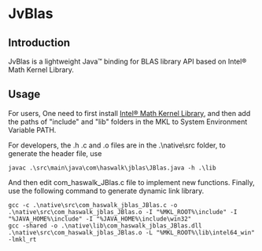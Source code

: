 # JvBlas

## Introduction

JvBlas is a lightweight Java&trade; binding for BLAS library API based on Intel&reg; Math Kernel Library.

## Usage

For users, One need to first install [Intel&reg; Math Kernel Library](https://software.intel.com/en-us/mkl), and then add the paths of  "include" and "lib" folders in the MKL to System Environment Variable PATH.

For developers, the .h .c and .o files are in the .\native\src folder, to generate the header file, use
```
javac .\src\main\java\com\haswalk\jblas\JBlas.java -h .\lib
```
And then edit com_haswalk_JBlas.c file to implement new functions. Finally, use the following command to generate dynamic link library.
```
gcc -c .\native\src\com_haswalk_jblas_JBlas.c -o .\native\src\com_haswalk_jblas_JBlas.o -I "%MKL_ROOT%\include" -I "%JAVA_HOME%\include" -I "%JAVA_HOME%\include\win32"
gcc -shared -o .\native\lib\com_haswalk_jblas_JBlas.dll .\native\src\com_haswalk_jblas_JBlas.o -L "%MKL_ROOT%\lib\intel64_win" -lmkl_rt
```
